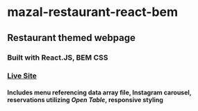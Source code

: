 # mazal-restaurant-react-bem
## Restaurant themed webpage 
### Built with React.JS, BEM CSS

### [Live Site](https://greysonnn.dev)

#### Includes menu referencing data array file, Instagram carousel, reservations utilizing *Open Table*, responsive styling 

